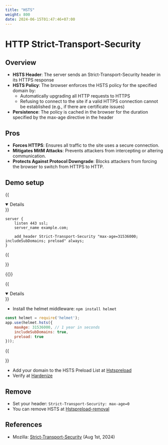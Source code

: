 ```yaml
---
title: "HSTS"
weight: 800
date: 2024-06-15T01:47:46+07:00
---
```


# HTTP Strict-Transport-Security

## Overview

- **HSTS Header**: The server sends an Strict-Transport-Security header in its HTTPS response
- **HSTS Policy**: The browser enforces the HSTS policy for the specified domain by:
    - Automatically upgrading all HTTP requests to HTTPS
    - Refusing to connect to the site if a valid HTTPS connection cannot be established (e.g., if there are certificate issues)
- **Persistence**: The policy is cached in the browser for the duration specified by the max-age directive in the header

## Pros

- **Forces HTTPS**: Ensures all traffic to the site uses a secure connection.
- **Mitigates MitM Attacks**: Prevents attackers from intercepting or altering communication.
- **Protects Against Protocol Downgrade**: Blocks attackers from forcing the browser to switch from HTTPS to HTTP.

## Demo setup

{{<details title="Nginx" open=false >}}

```nginx
server {
    listen 443 ssl;
    server_name example.com;

    add_header Strict-Transport-Security "max-age=31536000; includeSubDomains; preload" always;
}
```

{{</details>}}

{{<nl>}}

{{<details title="NodeJS" open=false >}}

- Install the helmet middleware: `npm install helmet`

```js
const helmet = require('helmet');
app.use(helmet.hsts({
    maxAge: 31536000, // 1 year in seconds
    includeSubDomains: true,
    preload: true
}));
```

{{</details>}}

- Add your domain to the HSTS Preload List at [Hstspreload](https://hstspreload.org/)
- Verify at [Hardenize](https://www.hardenize.com/)

## Remove

- Set your header: `Strict-Transport-Security: max-age=0`
- You can remove HSTS at [Hstspreload-removal](https://hstspreload.org/removal/)

## References

- Mozilla: [Strict-Transport-Security](https://developer.mozilla.org/en-US/docs/Web/HTTP/Headers/Strict-Transport-Security) (Aug 1st, 2024)